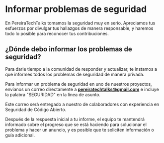 ﻿# Informar problemas de seguridad

En PereiraTechTalks tomamos la seguridad muy en serio. Apreciamos tus esfuerzos por
divulgar tus hallazgos de manera responsable, y haremos todo lo posible para
reconocer tus contribuciones.

## ¿Dónde debo informar los problemas de seguridad?

Para darle tiempo a la comunidad de responder y actualizar, te instamos a que
informes todos los problemas de seguridad de manera privada.

Para informar un problema de seguridad en uno de nuestros proyectos, envíanos
un correo directamente a **pereiratechtalks@gmail.com** e incluye la palabra "SEGURIDAD"
en la línea de asunto.

Este correo será entregado a nuestro de colaboradores con experiencia en Seguridad de Código Abierto.

Después de la respuesta inicial a tu informe, el equipo te mantendrá informado
sobre el progreso que se está haciendo para solucionar el problema y hacer un
anuncio, y es posible que te soliciten información o guía adicional.
